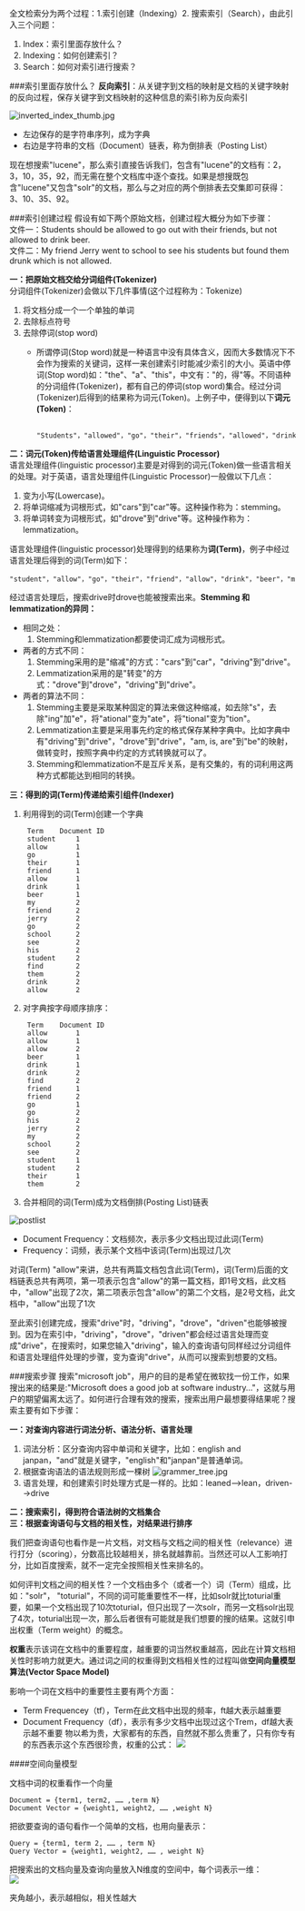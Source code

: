 全文检索分为两个过程：1.索引创建（Indexing）2. 搜索索引（Search），由此引入三个问题：  

1. Index：索引里面存放什么？
2. Indexing：如何创建索引？
3. Search：如何对索引进行搜索？

###索引里面存放什么？
**反向索引**：从关键字到文档的映射是文档的关键字映射的反向过程，保存关键字到文档映射的这种信息的索引称为反向索引  

![inverted_index_thumb.jpg](../resource/image/inverted_index_thumb.jpg)

* 左边保存的是字符串序列，成为字典  
* 右边是字符串的文档（Document）链表，称为倒排表（Posting List）

现在想搜索"lucene"，那么索引直接告诉我们，包含有"lucene"的文档有：2，3，10，35，92，而无需在整个文档库中逐个查找。如果是想搜既包含"lucene"又包含"solr"的文档，那么与之对应的两个倒排表去交集即可获得：3、10、35、92。  

###索引创建过程
假设有如下两个原始文档，创建过程大概分为如下步骤：    
文件一：Students should be allowed to go out with their friends, but not allowed to drink beer.  
文件二：My friend Jerry went to school to see his students but found them drunk which is not allowed.  

**一：把原始文档交给分词组件(Tokenizer)**  
分词组件(Tokenizer)会做以下几件事情(这个过程称为：Tokenize)  

1. 将文档分成一个一个单独的单词
2. 去除标点符号
3. 去除停词(stop word)
    * 所谓停词(Stop word)就是一种语言中没有具体含义，因而大多数情况下不会作为搜索的关键词，这样一来创建索引时能减少索引的大小。英语中停词(Stop word)如："the"、"a"、"this"，中文有："的，得"等。不同语种的分词组件(Tokenizer)，都有自己的停词(stop word)集合。经过分词(Tokenizer)后得到的结果称为词元(Token)。上例子中，便得到以下**词元(Token)**：

            "Students"，"allowed"，"go"，"their"，"friends"，"allowed"，"drink"，"beer"，"My"，"friend"，"Jerry"，"went"，"school"，"see"，"his"，"students"，"found"，"them"，"drunk"，"allowed"

**二：词元(Token)传给语言处理组件(Linguistic Processor)**  
语言处理组件(linguistic processor)主要是对得到的词元(Token)做一些语言相关的处理。对于英语，语言处理组件(Linguistic Processor)一般做以下几点：

1. 变为小写(Lowercase)。
2. 将单词缩减为词根形式，如"cars"到"car"等。这种操作称为：stemming。
3. 将单词转变为词根形式，如"drove"到"drive"等。这种操作称为：lemmatization。

语言处理组件(linguistic processor)处理得到的结果称为**词(Term)**，例子中经过语言处理后得到的词(Term)如下：

    "student"，"allow"，"go"，"their"，"friend"，"allow"，"drink"，"beer"，"my"，"friend"，"jerry"，"go"，"school"，"see"，"his"，"student"，"find"，"them"，"drink"，"allow"。
经过语言处理后，搜索drive时drove也能被搜索出来。**Stemming 和 lemmatization的异同：**  

* 相同之处：
    1. Stemming和lemmatization都要使词汇成为词根形式。  
* 两者的方式不同：  
    1. Stemming采用的是"缩减"的方式："cars"到"car"，"driving"到"drive"。
    2. Lemmatization采用的是"转变"的方式："drove"到"drove"，"driving"到"drive"。
* 两者的算法不同：
    1. Stemming主要是采取某种固定的算法来做这种缩减，如去除"s"，去除"ing"加"e"，将"ational"变为"ate"，将"tional"变为"tion"。
    2. Lemmatization主要是采用事先约定的格式保存某种字典中。比如字典中有"driving"到"drive"，"drove"到"drive"，"am, is, are"到"be"的映射，做转变时，按照字典中约定的方式转换就可以了。
    3. Stemming和lemmatization不是互斥关系，是有交集的，有的词利用这两种方式都能达到相同的转换。

**三：得到的词(Term)传递给索引组件(Indexer)**  
1. 利用得到的词(Term)创建一个字典

        Term	Document ID
        student	    1
        allow	    1
        go	        1
        their	    1
        friend	    1
        allow	    1
        drink	    1
        beer	    1
        my	        2
        friend	    2
        jerry	    2
        go	        2
        school	    2
        see	        2
        his	        2
        student	    2
        find	    2
        them	    2
        drink	    2
        allow	    2
2. 对字典按字母顺序排序：

        Term	Document ID
        allow	    1
        allow	    1
        allow	    2
        beer	    1
        drink	    1
        drink	    2
        find	    2
        friend	    1
        friend	    2
        go	        1
        go	        2
        his	        2
        jerry	    2
        my	        2
        school	    2
        see	        2
        student	    1
        student	    2
        their	    1
        them	    2 
3. 合并相同的词(Term)成为文档倒排(Posting List)链表

![postlist](../resource/image/postinglist.jpg)

* Document Frequency：文档频次，表示多少文档出现过此词(Term)
* Frequency：词频，表示某个文档中该词(Term)出现过几次

对词(Term) "allow"来讲，总共有两篇文档包含此词(Term)，词(Term)后面的文档链表总共有两项，第一项表示包含"allow"的第一篇文档，即1号文档，此文档中，"allow"出现了2次，第二项表示包含"allow"的第二个文档，是2号文档，此文档中，"allow"出现了1次

至此索引创建完成，搜索"drive"时，"driving"，"drove"，"driven"也能够被搜到。因为在索引中，"driving"，"drove"，"driven"都会经过语言处理而变成"drive"，在搜索时，如果您输入"driving"，输入的查询语句同样经过分词组件和语言处理组件处理的步骤，变为查询"drive"，从而可以搜索到想要的文档。

###搜索步骤
搜索"microsoft job"，用户的目的是希望在微软找一份工作，如果搜出来的结果是:"Microsoft does a good job at software industry…"，这就与用户的期望偏离太远了。如何进行合理有效的搜索，搜索出用户最想要得结果呢？搜索主要有如下步骤：  

**一：对查询内容进行词法分析、语法分析、语言处理**  

1. 词法分析：区分查询内容中单词和关键字，比如：english and janpan，"and"就是关键字，"english"和"janpan"是普通单词。 
2. 根据查询语法的语法规则形成一棵树
![grammer_tree.jpg](../resource/image/grammer_tree.jpg)
3. 语言处理，和创建索引时处理方式是一样的。比如：leaned-->lean，driven-->drive

**二：搜索索引，得到符合语法树的文档集合**  
**三：根据查询语句与文档的相关性，对结果进行排序**      

我们把查询语句也看作是一片文档，对文档与文档之间的相关性（relevance）进行打分（scoring），分数高比较越相关，排名就越靠前。当然还可以人工影响打分，比如百度搜索，就不一定完全按照相关性来排名的。  

如何评判文档之间的相关性？一个文档由多个（或者一个）词（Term）组成，比如："solr"， "toturial"，不同的词可能重要性不一样，比如solr就比toturial重要，如果一个文档出现了10次toturial，但只出现了一次solr，而另一文档solr出现了4次，toturial出现一次，那么后者很有可能就是我们想要的搜的结果。这就引申出权重（Term weight）的概念。  

**权重**表示该词在文档中的重要程度，越重要的词当然权重越高，因此在计算文档相关性时影响力就更大。通过词之间的权重得到文档相关性的过程叫做**空间向量模型算法(Vector Space Model)**  

影响一个词在文档中的重要性主要有两个方面：  

* Term Frequencey（tf），Term在此文档中出现的频率，ft越大表示越重要
* Document Frequency（df），表示有多少文档中出现过这个Trem，df越大表示越不重要
物以希为贵，大家都有的东西，自然就不那么贵重了，只有你专有的东西表示这个东西很珍贵，权重的公式：
![](../resource/image/weight.png)

####空间向量模型

文档中词的权重看作一个向量

    Document = {term1, term2, …… ,term N}
    Document Vector = {weight1, weight2, …… ,weight N}

把欲要查询的语句看作一个简单的文档，也用向量表示：  

    Query = {term1, term 2, …… , term N}
    Query Vector = {weight1, weight2, …… , weight N}

把搜索出的文档向量及查询向量放入N维度的空间中，每个词表示一维：  
![](../resource/image/vsm.jpg)

夹角越小，表示越相似，相关性越大




